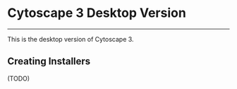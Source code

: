 # Cytoscape 3 Desktop Version
------------

This is the desktop version of Cytoscape 3.

## Creating Installers
(TODO)

